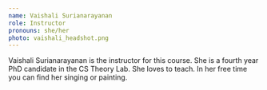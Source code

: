 ```yaml
---
name: Vaishali Surianarayanan
role: Instructor
pronouns: she/her
photo: vaishali_headshot.png
---
```


Vaishali Surianarayanan is the instructor for this course. She is a fourth year PhD candidate in the CS Theory Lab. 
She loves to teach. In her free time you can find her singing or painting.  
